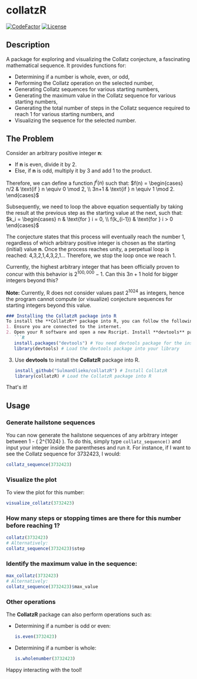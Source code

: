 
# collatzR
[![CodeFactor](https://www.codefactor.io/repository/github/sulmanolieko/collatzr/badge)](https://www.codefactor.io/repository/github/sulmanolieko/collatzr)
[![License](https://img.shields.io/badge/license-GPL-blue)](https://github.com/sulmanolieko/collatzr)

## Description
A package for exploring and visualizing the Collatz conjecture, a fascinating mathematical sequence. It provides functions for:
- Determining if a number is whole, even, or odd,
- Performing the Collatz operation on the selected number,
- Generating Collatz sequences for various starting numbers,
- Generating the maximum value in the Collatz sequence for various starting numbers,
- Generating the total number of steps in the Collatz sequence required to reach 1 for various starting numbers, and
- Visualizing the sequence for the selected number.

## The Problem
Consider an arbitrary positive integer **n**:
- If **n** is even, divide it by 2.
- Else, if **n** is odd, multiply it by 3 and add 1 to the product.

Therefore, we can define a function $f^i(n)$ such that:
$f(n) = \begin{cases} n/2 & \text{if } n \equiv 0 \mod 2, \\ 3n+1 & \text{if } n \equiv 1 \mod 2. \end{cases}$

Subsequently, we need to loop the above equation sequentially by taking the result at the previous step as the starting value at the next, such that:
$k_i = \begin{cases} n & \text{for } i = 0, \\ f(k_{i-1}) & \text{for } i > 0 \end{cases}$

The conjecture states that this process will eventually reach the number 1, regardless of which arbitrary positive integer is chosen as the starting (initial) value **n**. Once the process reaches unity, a perpetual loop is reached: 4,3,2,1,4,3,2,1... Therefore, we stop the loop once we reach 1.

Currently, the highest arbitrary integer that has been officially proven to concur with this behavior is $2^{100,000} - 1$. Can this $3n + 1$ hold for bigger integers beyond this?

**Note:** Currently, R does not consider values past $2^{1024}$ as integers, hence the program cannot compute (or visualize) conjecture sequences for starting integers beyond this value.

```markdown
### Installing the CollatzR package into R
To install the **CollatzR** package into R, you can follow the following procedure:
1. Ensure you are connected to the internet.
2. Open your R software and open a new Rscript. Install **devtools** package into your library. This can be done by typing (or copy-pasting) this code into your R script and running it:
   ```R
   install.packages("devtools") # You need devtools package for the installation of packages from Github
   library(devtools) # Load the devtools package into your library
   ```
3. Use **devtools** to install the **CollatzR** package into R.
   ```R
   install_github("SulmanOlieko/collatzR") # Install CollatzR
   library(collatzR) # Load the CollatzR package into R
   ```

That's it!

## Usage
### Generate hailstone sequences
You can now generate the hailstone sequences of any arbitrary integer between 1 - \( 2^{1024} \). To do this, simply type `collatz_sequence()` and input your integer inside the parentheses and run it. For instance, if I want to see the Collatz sequence for 3732423, I would:
```R
collatz_sequence(3732423)
```

### Visualize the plot
To view the plot for this number:
```R
visualize_collatz(3732423)
```

### How many steps or stopping times are there for this number before reaching 1?
```R
collatz(3732423)
# Alternatively:
collatz_sequence(3732423)$step
```

### Identify the maximum value in the sequence:
```R
max_collatz(3732423)
# Alternatively:
collatz_sequence(3732423)$max_value
```

### Other operations
The **CollatzR** package can also perform operations such as:
- Determining if a number is odd or even:
  ```R
  is.even(3732423)
  ```

- Determining if a number is whole:
  ```R
  is.wholenumber(3732423)
  ```

Happy interacting with the tool!
```
